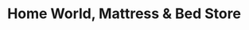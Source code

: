 ---
title: "Home World, Mattress & Bed Store"
url: /grimsby/home-world-mattress-and-bed-store/
shop: furniture
---